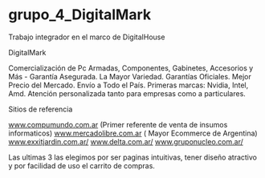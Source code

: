 # grupo_4_DigitalMark
Trabajo integrador en el marco de DigitalHouse

DigitalMark

Comercialización de Pc Armadas, Componentes, Gabinetes, Accesorios y Más - Garantía Asegurada. 
La Mayor Variedad. Garantías Oficiales. Mejor Precio del Mercado. Envío a Todo el País. Primeras marcas: Nvidia, Intel, Amd.
Atención personalizada tanto para empresas como a particulares.


Sitios de referencia

www.compumundo.com.ar (Primer referente de venta de insumos informaticos)
www.mercadolibre.com.ar ( Mayor Ecommerce de Argentina)
www.exxitjardin.com.ar/
www.delta.com.ar/
www.gruponucleo.com.ar/

Las ultimas 3 las elegimos por ser paginas intuitivas, tener diseño atractivo y por facilidad de uso el carrito de compras.
